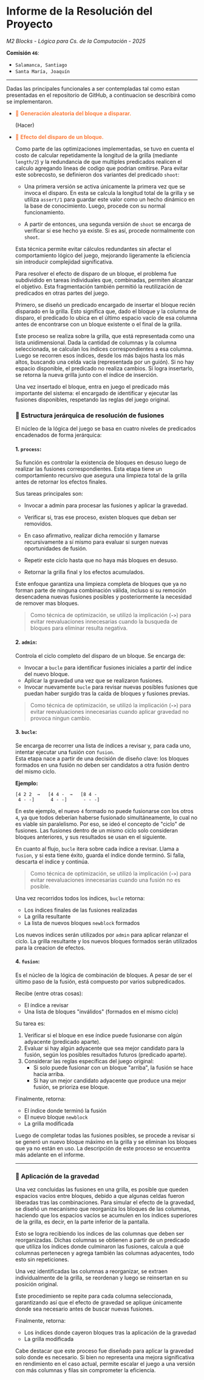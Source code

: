 # Informe de la Resolución del Proyecto
*M2 Blocks - Lógica para Cs. de la Computación - 2025*

**Comisión `46`**:
- `Salamanca, Santiago`
- `Santa María, Joaquín`
---
Dadas las principales funcionales a ser contempladas tal como estan presentadas en el repositorio de GitHub, a continuacion se describirá como se implementaron.


- <span style="color:#fc7f40">📌 **Generación aleatoria del bloque a disparar.**</span> 

    (Hacer)

- <span style="color:#fc7f40">📌  **Efecto del disparo de un bloque.**</span> 

    Como parte de las optimizaciones implementadas, se tuvo en cuenta el costo de calcular repetidamente la longitud de la grilla (mediante `length/2`) y la redundancia de que multiples predicados realicen el calculo agregando lineas de codigo que podrian omitirse. Para evitar este sobrecosto, se definieron dos variantes del predicado `shoot`:

    - Una primera versión se activa únicamente la primera vez que se invoca el disparo. En esta se calcula la longitud total de la grilla y se utiliza `assert/1` para guardar este valor como un hecho dinámico en la base de conocimiento. Luego, procede con su normal funcionamiento.

    - A partir de entonces, una segunda versión de `shoot` se encarga de verificar si ese hecho ya existe. Si es así, procede normalmente con `shoot`.

    Esta técnica permite evitar cálculos redundantes sin afectar el comportamiento lógico del juego, mejorando ligeramente la eficiencia sin introducir complejidad significativa.

    Para resolver el efecto de disparo de un bloque, el problema fue subdividido en tareas individuales que, combinadas, permiten alcanzar el objetivo. Esta fragmentación también permitió la reutilización de predicados en otras partes del juego.

    Primero, se diseñó un predicado encargado de insertar el bloque recién disparado en la grilla. Esto significa que, dado el bloque y la columna de disparo, el predicado lo ubica en el último espacio vacío de esa columna antes de encontrarse con un bloque existente o el final de la grilla.

    Este proceso se realiza sobre la grilla, que está representada como una lista unidimensional. Dada la cantidad de columnas y la columna seleccionada, se calculan los índices correspondientes a esa columna. Luego se recorren esos índices, desde los más bajos hasta los más altos, buscando una celda vacía (representada por un guión). Si no hay espacio disponible, el predicado no realiza cambios. Si logra insertarlo, se retorna la nueva grilla junto con el índice de inserción.

    Una vez insertado el bloque, entra en juego el predicado más importante del sistema: el encargado de identificar y ejecutar las fusiones disponibles, respetando las reglas del juego original.

    ### 🔹 Estructura jerárquica de resolución de fusiones

    El núcleo de la lógica del juego se basa en cuatro niveles de predicados encadenados de forma jerárquica:

    #### 1. `process`:

    Su función es controlar la existencia de bloques en desuso luego de realizar las fusiones correspondientes. Esta etapa tiene un comportamiento recursivo que asegura una limpieza total de la grilla antes de retornar los efectos finales.

    Sus tareas principales son:

    - Invocar a admin para procesar las fusiones y aplicar la gravedad.

    - Verificar si, tras ese proceso, existen bloques que deban ser removidos.

    - En caso afirmativo, realizar dicha remoción y llamarse recursivamente a sí mismo para evaluar si surgen nuevas oportunidades de fusión.

    - Repetir este ciclo hasta que no haya más bloques en desuso.

    - Retornar la grilla final y los efectos acumulados.

    Este enfoque garantiza una limpieza completa de bloques que ya no forman parte de ninguna combinación válida, incluso si su remoción desencadena nuevas fusiones posibles y posteriormente la necesidad de remover mas bloques.
    
    > Como técnica de optimización, se utilizó la implicación (**`->`**) para evitar reevaluaciones innecesarias cuando la busqueda de bloques para eliminar resulta negativa.

    #### 2. `admin`:

    Controla el ciclo completo del disparo de un bloque. Se encarga de:

    - Invocar a `bucle` para identificar fusiones iniciales  a partir del índice del nuevo bloque.
    - Aplicar la gravedad una vez que se realizaron fusiones.
    - Invocar nuevamente `bucle` para revisar nuevas posibles fusiones  que puedan haber surgido tras la caída de bloques y fusiones previas.

    > Como técnica de optimización, se utilizó la implicación (**`->`**) para evitar reevaluaciones innecesarias cuando aplicar gravedad no provoca ningun cambio.

    #### 3. `bucle`:

    Se encarga de recorrer una lista de índices a revisar y, para cada uno, intentar ejecutar una fusión con `fusion`.\
    Esta etapa nace a partir de una decisión de diseño clave: los bloques formados en una fusión no deben ser candidatos a otra fusión dentro del mismo ciclo.

    **Ejemplo:**

    ```
    [4 2 2  →   [4 4 -  →   [8 4 -
     4 - -]      4 - -]      - - -]
    ```

    En este ejemplo, el nuevo `4` formado no puede fusionarse con los otros     `4`, ya que todos deberían haberse fusionado simultáneamente, lo cual   no es viable sin paralelismo. Por eso, se ideó el concepto de "ciclo"     de fusiones. Las fusiones dentro de un mismo ciclo solo consideran  bloques anteriores, y sus resultados se usan en el siguiente.

    En cuanto al flujo, `bucle` itera sobre cada índice a revisar. Llama a  `fusion`, y si esta tiene éxito, guarda el índice donde terminó. Si  falla, descarta el índice y continúa.

    > Como técnica de optimización, se utilizó la implicación (**`->`**) para evitar reevaluaciones innecesarias cuando una fusión no es posible.

    Una vez recorridos todos los índices, `bucle` retorna:

    - Los índices finales de las fusiones realizadas
    - La grilla resultante
    - La lista de nuevos bloques `newblock` formados

    Los nuevos indices serán utilizados por `admin` para aplicar relanzar el ciclo. La grilla resultante y los nuevos bloques formados serán utilizados para la creacion de efectos.

    #### 4. `fusion`:

    Es el núcleo de la lógica de combinación de bloques. A pesar de ser el último paso de la fusión, está compuesto por varios subpredicados.

    Recibe (entre otras cosas): 
    - El índice a revisar
    - Una lista de bloques "inválidos" (formados en el mismo ciclo) 

    Su tarea es:    
    1. Verificar si el bloque en ese índice puede fusionarse con algún  adyacente (predicado aparte).
    2. Evaluar si hay algún adyacente que sea mejor candidato para la   fusión, según los posibles resultados futuros (predicado aparte).
    3. Considerar las reglas específicas del juego original:
       - Si solo puede fusionar con un bloque "arriba", la fusión se    hace hacia arriba.
       - Si hay un mejor candidato adyacente que produce una mejor  fusión, se prioriza ese bloque.  
 
    Finalmente, retorna:    
    - El índice donde terminó la fusión
    - El nuevo bloque `newblock`
    - La grilla modificada
     
    Luego de completar todas las fusiones posibles, se procede a revisar si se generó un nuevo bloque máximo en la grilla y se eliminan los  bloques que ya no están en uso. La descripción de este proceso se encuentra más adelante en el informe.

    ---

    ### 🔽 Aplicación de la gravedad

    Una vez concluidas las fusiones en una grilla, es posible que queden espacios vacíos entre bloques, debido a que algunas celdas fueron liberadas tras las combinaciones. Para simular el efecto de la gravedad, se diseñó un mecanismo que reorganiza los bloques de las columnas, haciendo que los espacios vacíos se acumulen en los índices superiores de la grilla, es decir, en la parte inferior de la pantalla.

    Esto se logra recibiendo los índices de las columnas que deben ser  reorganizadas. Dichas columnas se obtienen a partir de un predicado que  utiliza los índices donde culminaron las fusiones, calcula a qué columnas pertenecen y agrega también las columnas adyacentes, todo esto sin repeticiones.

    Una vez identificadas las columnas a reorganizar, se extraen    individualmente de la grilla, se reordenan y luego se reinsertan en su posición original.

    Este procedimiento se repite para cada columna seleccionada,    garantizando así que el efecto de gravedad se aplique únicamente donde sea necesario antes de buscar nuevas fusiones.

    Finalmente, retorna:
    - Los índices donde cayeron bloques tras la aplicación de la gravedad
    - La grilla modificada

    Cabe destacar que este proceso fue diseñado para aplicar la gravedad solo donde es necesario. Si bien no representa una mejora significativa en rendimiento en el caso actual, permite escalar el juego a una versión con más columnas y filas sin comprometer la eficiencia.